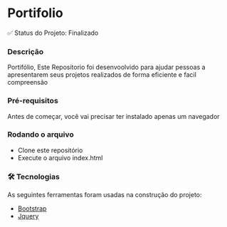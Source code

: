 # Portifolio

✅ Status do Projeto: Finalizado


### Descrição
Portifólio, Este Repositorio foi desenvoolvido para ajudar pessoas a apresentarem seus projetos realizados de forma eficiente e facil compreensão

### Pré-requisitos
Antes de começar, você vai precisar ter instalado apenas um navegador

### Rodando o arquivo
- Clone este repositório
- Execute o arquivo index.html

### 🛠 Tecnologias

As seguintes ferramentas foram usadas na construção do projeto:

- [Bootstrap](https://getbootstrap.com/)
- [Jquery](https://jquery.com/)
